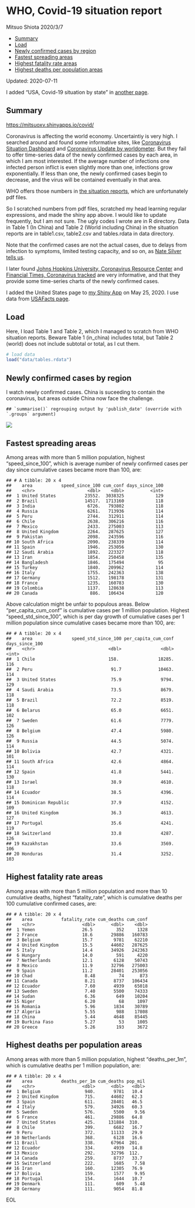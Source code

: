 WHO, Covid-19 situation report
================
Mitsuo Shiota
2020/3/7

  - [Summary](#summary)
  - [Load](#load)
  - [Newly confirmed cases by region](#newly-confirmed-cases-by-region)
  - [Fastest spreading areas](#fastest-spreading-areas)
  - [Highest fatality rate areas](#highest-fatality-rate-areas)
  - [Highest deaths per population
    areas](#highest-deaths-per-population-areas)

Updated: 2020-07-11

I added “USA, Covid-19 situation by state” in [another page](USA.md).

## Summary

<https://mitsuoxv.shinyapps.io/covid/>

Coronavirus is affecting the world economy. Uncertaintiy is very high. I
searched around and found some informative sites, like [Coronavirus
Situation
Dashboard](https://who.maps.arcgis.com/apps/opsdashboard/index.html#/c88e37cfc43b4ed3baf977d77e4a0667)
and [Coronavirus Update by
worldometer](https://www.worldometers.info/coronavirus/). But they fail
to offer time-series data of the newly confirmed cases by each area, in
which I am most interested. If the average number of infections one
infected person inflict is even slightly more than one, infections grow
exponentially. If less than one, the newly confirmed cases begin to
decrease, and the virus will be contained eventually in that area.

WHO offers those numbers in [the situation
reports](https://www.who.int/emergencies/diseases/novel-coronavirus-2019/situation-reports/),
which are unfortunately pdf files.

So I scratched numbers from pdf files, scratched my head learning
regular expressions, and made the shiny app above. I would like to
update frequently, but I am not sure. The ugly codes I wrote are in R
directory. Data in Table 1 (In China) and Table 2 (World including
China) in the situation reports are in table1.csv, table2.csv and
tables.rdata in data directory.

Note that the confirmed cases are not the actual cases, due to delays
from infection to symptoms, limited testing capacity, and so on, as
[Nate Silver tells
us](https://fivethirtyeight.com/features/coronavirus-case-counts-are-meaningless/).

I later found [Johns Hopkins University, Coronavirus Resource
Center](https://coronavirus.jhu.edu/) and [Financial Times, Coronavirus
tracked](https://www.ft.com/content/a26fbf7e-48f8-11ea-aeb3-955839e06441)
are very informative, and that they provide some time-series charts of
the newly confirmed cases.

I added the United States page to [my Shiny
App](https://mitsuoxv.shinyapps.io/covid/) on May 25, 2020. I use data
from [USAFacts
page](https://usafacts.org/visualizations/coronavirus-covid-19-spread-map/).

## Load

Here, I load Table 1 and Table 2, which I managed to scratch from WHO
situation reports. Beware Table 1 (in\_china) includes total, but Table
2 (world) does not include subtotal or total, as I cut them.

``` r
# load data
load("data/tables.rdata")
```

## Newly confirmed cases by region

I watch newly confirmed cases. China is suceeding to contain the
coronavirus, but areas outside China now face the challenge.

    ## `summarise()` regrouping output by 'publish_date' (override with `.groups` argument)

![](README_files/figure-gfm/chart-1.png)<!-- -->

## Fastest spreading areas

Among areas with more than 5 million population, highest
“speed\_since\_100”, which is average number of newly confirmed cases
per day since cumulative cases became more than 100, are:

    ## # A tibble: 20 x 4
    ##    area           speed_since_100 cum_conf days_since_100
    ##    <chr>                    <dbl>    <dbl>          <int>
    ##  1 United States           23552.  3038325            129
    ##  2 Brazil                  14517.  1713160            118
    ##  3 India                    6726.   793802            118
    ##  4 Russia                   6261.   713936            114
    ##  5 Peru                     2744.   312911            114
    ##  6 Chile                    2638.   306216            116
    ##  7 Mexico                   2433.   275003            113
    ##  8 United Kingdom           2264.   287625            127
    ##  9 Pakistan                 2098.   243596            116
    ## 10 South Africa             2090.   238339            114
    ## 11 Spain                    1946.   253056            130
    ## 12 Saudi Arabia             1892.   223327            118
    ## 13 Iran                     1854.   250458            135
    ## 14 Bangladesh               1846.   175494             95
    ## 15 Turkey                   1840.   209962            114
    ## 16 Italy                    1755.   242363            138
    ## 17 Germany                  1512.   198178            131
    ## 18 France                   1235.   160783            130
    ## 19 Colombia                 1137.   128638            113
    ## 20 Canada                    886.   106434            120

Above calculation might be unfair to populous areas. Below
“per\_capita\_cum\_conf” is cumulative cases per 1 million population.
Highest “speed\_std\_since\_100”, which is per day growth of cumulative
cases per 1 million population since cumulative cases became more than
100, are:

    ## # A tibble: 20 x 4
    ##    area               speed_std_since_100 per_capita_cum_conf days_since_100
    ##    <chr>                            <dbl>               <dbl>          <int>
    ##  1 Chile                            158.               18285.            116
    ##  2 Peru                              91.7              10463.            114
    ##  3 United States                     75.9               9794.            129
    ##  4 Saudi Arabia                      73.5               8679.            118
    ##  5 Brazil                            72.2               8519.            118
    ##  6 Belarus                           65.0               6651.            102
    ##  7 Sweden                            61.6               7779.            126
    ##  8 Belgium                           47.4               5980.            126
    ##  9 Russia                            44.5               5074.            114
    ## 10 Bolivia                           42.7               4321.            101
    ## 11 South Africa                      42.6               4864.            114
    ## 12 Spain                             41.8               5441.            130
    ## 13 Israel                            38.9               4610.            118
    ## 14 Ecuador                           38.5               4396.            114
    ## 15 Dominican Republic                37.9               4152.            109
    ## 16 United Kingdom                    36.3               4613.            127
    ## 17 Portugal                          35.6               4241.            119
    ## 18 Switzerland                       33.8               4287.            126
    ## 19 Kazakhstan                        33.6               3569.            106
    ## 20 Honduras                          31.4               3252.            103

## Highest fatality rate areas

Among areas with more than 5 million population and more than 10
cumulative deaths, highest “fatality\_rate”, which is cumulative deaths
per 100 cumulative confirmed cases, are:

    ## # A tibble: 20 x 4
    ##    area           fatality_rate cum_deaths cum_conf
    ##    <chr>                  <dbl>      <dbl>    <dbl>
    ##  1 Yemen                  26.5         352     1328
    ##  2 France                 18.6       29886   160783
    ##  3 Belgium                15.7        9781    62210
    ##  4 United Kingdom         15.5       44602   287625
    ##  5 Italy                  14.4       34926   242363
    ##  6 Hungary                14.0         591     4220
    ##  7 Netherlands            12.1        6128    50743
    ##  8 Mexico                 11.9       32796   275003
    ##  9 Spain                  11.2       28401   253056
    ## 10 Chad                    8.48         74      873
    ## 11 Canada                  8.21       8737   106434
    ## 12 Ecuador                 7.60       4939    65018
    ## 13 Sweden                  7.40       5500    74333
    ## 14 Sudan                   6.36        649    10204
    ## 15 Niger                   6.20         68     1097
    ## 16 Romania                 5.96       1834    30789
    ## 17 Algeria                 5.55        988    17808
    ## 18 China                   5.44       4648    85445
    ## 19 Burkina Faso            5.27         53     1005
    ## 20 Greece                  5.26        193     3672

## Highest deaths per population areas

Among areas with more than 5 million population, highest
“deaths\_per\_1m”, which is cumulative deaths per 1 million
population, are:

    ## # A tibble: 20 x 4
    ##    area           deaths_per_1m cum_deaths pop_mil
    ##    <chr>                  <dbl>      <dbl>   <dbl>
    ##  1 Belgium                 940.       9781   10.4 
    ##  2 United Kingdom          715.      44602   62.3 
    ##  3 Spain                   611.      28401   46.5 
    ##  4 Italy                   579.      34926   60.3 
    ##  5 Sweden                  576.       5500    9.56
    ##  6 France                  461.      29886   64.8 
    ##  7 United States           425.     131884  310.  
    ##  8 Chile                   399.       6682   16.7 
    ##  9 Peru                    372.      11133   29.9 
    ## 10 Netherlands             368.       6128   16.6 
    ## 11 Brazil                  338.      67964  201.  
    ## 12 Ecuador                 334.       4939   14.8 
    ## 13 Mexico                  292.      32796  112.  
    ## 14 Canada                  259.       8737   33.7 
    ## 15 Switzerland             222.       1685    7.58
    ## 16 Iran                    160.      12305   76.9 
    ## 17 Bolivia                 159.       1577    9.95
    ## 18 Portugal                154.       1644   10.7 
    ## 19 Denmark                 111.        609    5.48
    ## 20 Germany                 111.       9054   81.8

EOL
